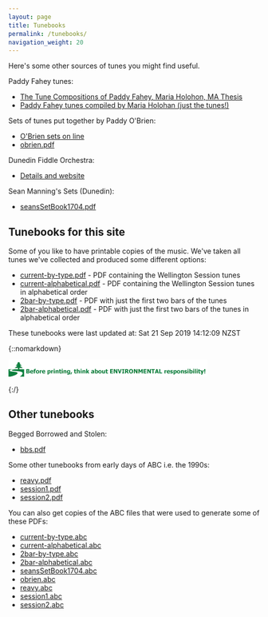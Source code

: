 ```yaml
---
layout: page
title: Tunebooks
permalink: /tunebooks/
navigation_weight: 20
---
```

Here's some other sources of tunes you might find useful. 

Paddy Fahey tunes:

 * [The Tune Compositions of Paddy Fahey, Maria Holohon, MA Thesis](/tunebooks/other/Paddy_Fahey_Holohan_1995_Tune_.pdf "PDF")
 * [Paddy Fahey tunes compiled by Maria Holohan (just the tunes!)](/tunebooks/other/Paddy_Fahey's_by_Maria_Holohan.pdf "PDF")

Sets of tunes put together by Paddy O'Brien:

 * [O'Brien sets on line](/othertunes/?title=&rhythm=&tags=obrien&location=other&submit=Select)
 * [obrien.pdf](/tunebooks/other/obrien.pdf "PDF")

Dunedin Fiddle Orchestra:

 * [Details and website ](http://www.kiwifolk.com/dfc/ "WEBSITE")

Sean Manning's Sets (Dunedin):

 * [seansSetBook1704.pdf](/tunebooks/other/seansSetBook1704.pdf "PDF")

Tunebooks for this site
---------

Some of you like to have printable copies of the music. We've taken all tunes we've
collected and produced some different options:

* [current-by-type.pdf](/tunebooks/current-by-type.pdf "PDF") - PDF containing the Wellington Session tunes
* [current-alphabetical.pdf](/tunebooks/current-alphabetical.pdf "PDF") - PDF containing the Wellington Session tunes in alphabetical order
* [2bar-by-type.pdf](/tunebooks/2bar-by-type.pdf "PDF") - PDF with just the first two bars of the tunes
* [2bar-alphabetical.pdf](/tunebooks/2bar-alphabetical.pdf "PDF") - PDF with just the first two bars of the tunes in alphabetical order

These tunebooks were last updated at: Sat 21 Sep 2019 14:12:09 NZST

{::nomarkdown}
<p>
<img alt="Think before you print" src="/images/think-before-you-print.gif">
</p>
{:/}

Other tunebooks
---------------

Begged Borrowed and Stolen:

 * [bbs.pdf](/tunebooks/other/bbs.pdf "PDF")

Some other tunebooks from early days of ABC i.e. the 1990s:

 * [reavy.pdf](/tunebooks/other/reavy.pdf "PDF")
 * [session1.pdf](/tunebooks/other/session1.pdf "PDF")
 * [session2.pdf](/tunebooks/other/session2.pdf "PDF")

 You can also get copies of the ABC files that were used to generate some of these PDFs:

 * [current-by-type.abc](/tunebooks/current-by-type.abc "ABC")
 * [current-alphabetical.abc](/tunebooks/current-alphabetical.abc "ABC")
 * [2bar-by-type.abc](/tunebooks/2bar-by-type.abc "ABC")
 * [2bar-alphabetical.abc](/tunebooks/2bar-alphabetical.abc "ABC")
 * [seansSetBook1704.abc](/tunebooks/other/seansSetBook1704.abc "ABC")
 * [obrien.abc](/tunebooks/other/obrien.abc "ABC")
 * [reavy.abc](/tunebooks/other/reavy.abc "ABC")
 * [session1.abc](/tunebooks/other/session1.abc "ABC")
 * [session2.abc](/tunebooks/other/session2.abc "ABC")
